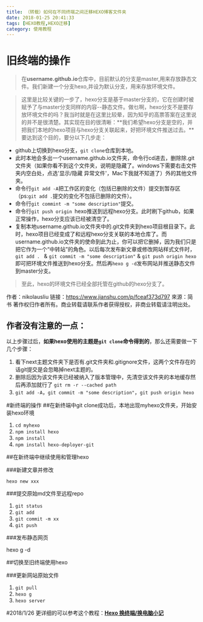```yaml
---
title: （转载）如何在不同终端之间迁移HEXO博客文件夹
date: 2018-01-25 20:41:33
tags: [HEXO教程,HEXO迁移]
category: 使用教程
---
```

# 旧终端的操作
>在**username.github.io**仓库中，目前默认的分支是master,用来存放静态文件。我们新建一个分支hexo,并设为默认分支，用来存放环境文件。
<!-- more -->

>这里是比较关键的一步了，hexo分支是基于master分支的，它在创建时被赋予了与master分支同样的内容--静态文件。做乜啊，hexo分支不是要存放环境文件的吗？我当时就是在这里比较晕，因为知乎的高票答案在这里说的并不是很清楚。其实现在目的很清晰：**我们希望hexo分支是空的，并把我们本地的hexo项目与hexo分支关联起来，好把环境文件推送过去。**要达到这个目的，要分以下几步走：

+ github上切换到hexo分支，`git clone`仓库到本地。
+ 此时本地会多出一个username.github.io文件夹，命令行cd进去，删除除.git文件夹（如果你看不到这个文件夹，说明是隐藏了。windows下需要右击文件夹内空白处，点选'显示/隐藏 异常文件'，Mac下我就不知道了）外的其他文件夹。
+ 命令行`git add -A`把工作区的变化（包括已删除的文件）提交到暂存区（ps:`git add .`提交的变化不包括已删除的文件）。
+ 命令行`git commint -m "some description"`提交。
+ 命令行`git push origin `hexo推送到远程hexo分支。此时刷下github，如果正常操作，hexo分支应该已经被清空了。
+ 复制本地username.github.io文件夹中的.git文件夹到hexo项目根目录下。此时，hexo项目已经变成了和远程hexo分支关联的本地仓库了。而username.github.io文件夹的使命到此为止，你可以把它删掉，因为我们只是把它作为一个“中转站”的角色。以后每次发布新文章或修改网站样式文件时，`git add . ` & `git commit -m "some description"` & `git push origin hexo`即可把环境文件推送到hexo分支。然后再`hexo g -d`发布网站并推送静态文件到master分支。

>至此，hexo的环境文件已经全部托管在github的hexo分支了。

作者：nikolausliu
链接：https://www.jianshu.com/p/fceaf373d797
來源：简书
著作权归作者所有。商业转载请联系作者获得授权，非商业转载请注明出处。

## 作者没有注意的一点：

以上步骤过后，**如果hexo使用的主题是`git clone`命令得到的**，那么还需要做一下几个步骤：

1. 看下next主题文件夹下是否有.git文件夹和.gitignore文件，这两个文件存在的话git提交是会忽略掉next主题的。
2. 删除后因为该文件夹已经被纳入了版本管理中，先清空该文件夹的本地缓存然后再添加就行了
`git rm -r --cached path`
3. `git add -A`，`git commit -m "some description"`，`git push origin hexo`

#新终端的操作
##在新终端中git clone成功后，本地出现myhexo文件夹，开始安装hexo环境

1. `cd myhexo`
2. `npm install hexo`
3. `npm install`
4. `npm install hexo-deployer-git`

##在新终端中继续使用和管理hexo

###新建文章并修改

`hexo new xxx`

###提交原始md文件至远程repo

1. `git status`
2. `git add`
3. `git commit -m xx`
4. `git push`

###发布静态网页

hexo g -d

##切换至旧终端使用hexo

###更新网站原始文件

1. `git pull`
2. `hexo g`
3. `hexo server`

#2018/1/26
更详细的可以参考这个教程：**[Hexo 换终端/换电脑小记](http://wangmuduo.com/2016/04/02/hexo-change-os/)**